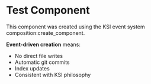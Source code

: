# Test Component

This component was created using the KSI event system composition:create_component.

**Event-driven creation** means:
- No direct file writes
- Automatic git commits
- Index updates
- Consistent with KSI philosophy